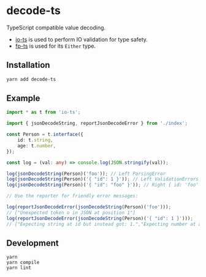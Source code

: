 # decode-ts

TypeScript compatible value decoding.

- [io-ts] is used to perform IO validation for type safety.
- [fp-ts] is used for its `Either` type.

## Installation

``` bash
yarn add decode-ts
```

## Example

``` ts
import * as t from 'io-ts';

import { jsonDecodeString, reportJsonDecodeError } from './index';

const Person = t.interface({
    id: t.string,
    age: t.number,
});

const log = (val: any) => console.log(JSON.stringify(val));

log(jsonDecodeString(Person)('foo')); // Left ParsingError
log(jsonDecodeString(Person)('{ "id": 1 }')); // Left ValidationErrors
log(jsonDecodeString(Person)('{ "id": "foo" }')); // Right { id: 'foo' }

// Use the reporter for friendly error messages:

log(reportJsonDecodeError(jsonDecodeString(Person)('foo')));
// ["Unexpected token o in JSON at position 1"]
log(reportJsonDecodeError(jsonDecodeString(Person)('{ "id": 1 }')));
// ["Expecting string at id but instead got: 1.","Expecting number at age but instead got: undefined."]
```

## Development

```
yarn
yarn compile
yarn lint
```

[io-ts]: https://github.com/gcanti/io-ts
[fp-ts]: https://github.com/gcanti/fp-ts
